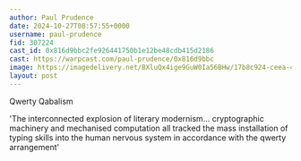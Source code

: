 ```yaml
---
author: Paul Prudence
date: 2024-10-27T08:57:55+0000
username: paul-prudence
fid: 307224
cast_id: 0x816d9bbc2fe926441750b1e12be48cdb415d2186
cast: https://warpcast.com/paul-prudence/0x816d9bbc
image: https://imagedelivery.net/BXluQx4ige9GuW0Ia56BHw/17b8c924-ceea-41f3-cbfe-fd973f6ebf00/original
layout: post
---
```

Qwerty Qabalism  
  
'The interconnected explosion of literary modernism... cryptographic machinery and mechanised computation all tracked the mass installation of typing skills into the human nervous system in accordance with the qwerty arrangement'  

<img src='https://imagedelivery.net/BXluQx4ige9GuW0Ia56BHw/17b8c924-ceea-41f3-cbfe-fd973f6ebf00/original' alt='' referrerpolicy='no-referrer'/>